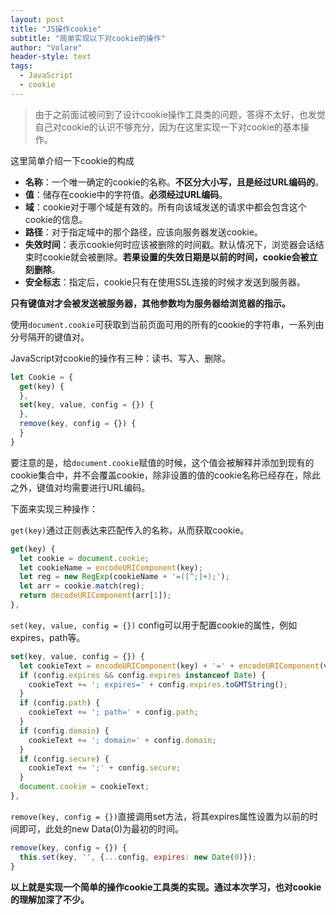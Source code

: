 ```yaml
---
layout: post
title: "JS操作cookie"
subtitle: "简单实现以下对cookie的操作"
author: "Volare"
header-style: text
tags:
  - JavaScript
  - cookie
---
```


> 由于之前面试被问到了设计cookie操作工具类的问题，答得不太好，也发觉自己对cookie的认识不够充分，因为在这里实现一下对cookie的基本操作。

这里简单介绍一下cookie的构成

- **名称**：一个唯一确定的cookie的名称。**不区分大小写，且是经过URL编码的**。
- **值**：储存在cookie中的字符值。**必须经过URL编码**。
- **域**：cookie对于哪个域是有效的。所有向该域发送的请求中都会包含这个cookie的信息。
- **路径**：对于指定域中的那个路径，应该向服务器发送cookie。
- **失效时间**：表示cookie何时应该被删除的时间戳。默认情况下，浏览器会话结束时cookie就会被删除。**若果设置的失效日期是以前的时间，cookie会被立刻删除**。
- **安全标志**：指定后，cookie只有在使用SSL连接的时候才发送到服务器。

**只有键值对才会被发送被服务器，其他参数均为服务器给浏览器的指示。**

使用`document.cookie`可获取到当前页面可用的所有的cookie的字符串，一系列由分号隔开的键值对。

JavaScript对cookie的操作有三种：读书、写入、删除。

```javascript
let Cookie = {
  get(key) {
  },
  set(key, value, config = {}) {
  },
  remove(key, config = {}) {
  }
}
```

要注意的是，给`document.cookie`赋值的时候，这个值会被解释并添加到现有的cookie集合中，并不会覆盖cookie，除非设置的值的cookie名称已经存在，除此之外，键值对均需要进行URL编码。

下面来实现三种操作：

`get(key)`通过正则表达来匹配传入的名称，从而获取cookie。

```javascript
get(key) {
  let cookie = document.cookie;
  let cookieName = encodeURIComponent(key);
  let reg = new RegExp(cookieName + '=([^;]+);');
  let arr = cookie.match(reg);
  return decodeURIComponent(arr[1]);
},
```


`set(key, value, config = {})` config可以用于配置cookie的属性，例如expires，path等。

```javascript
set(key, value, config = {}) {
  let cookieText = encodeURIComponent(key) + '=' + encodeURIComponent(value);
  if (config.expires && config.expires instanceof Date) {
    cookieText += '; expires=' + config.expires.toGMTString();
  }
  if (config.path) {
    cookieText += '; path=' + config.path;
  }
  if (config.domain) {
    cookieText += '; domain=' + config.domain;
  }
  if (config.secure) {
    cookieText += ';' + config.secure;
  }
  document.cookie = cookieText;
},
```
`remove(key, config = {})`直接调用set方法，将其expires属性设置为以前的时间即可，此处的new Data(0)为最初的时间。


```javascript
remove(key, config = {}) {
  this.set(key, '', {...config, expires: new Date(0)});
}
```



**以上就是实现一个简单的操作cookie工具类的实现。通过本次学习，也对cookie的理解加深了不少。** 